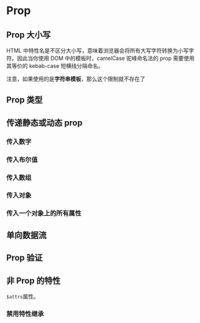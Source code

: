 # Prop

## Prop 大小写

HTML 中特性名是不区分大小写，意味着浏览器会将所有大写字符转换为小写字符。因此当你使用 DOM 中的模板时，camelCase 驼峰命名法的 prop 需要使用其等价的 kebab-case 短横线分隔命名。

注意，如果使用的是**字符串模板**，那么这个限制就不存在了

## Prop 类型

## 传递静态或动态 prop

### 传入数字

### 传入布尔值

### 传入数组

### 传入对象

### 传入一个对象上的所有属性

## 单向数据流

## Prop 验证

## 非 Prop 的特性

`$attrs`属性。

### 禁用特性继承
